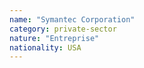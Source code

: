 ```yaml
---
name: "Symantec Corporation"
category: private-sector
nature: "Entreprise"
nationality: USA
---
```

    
